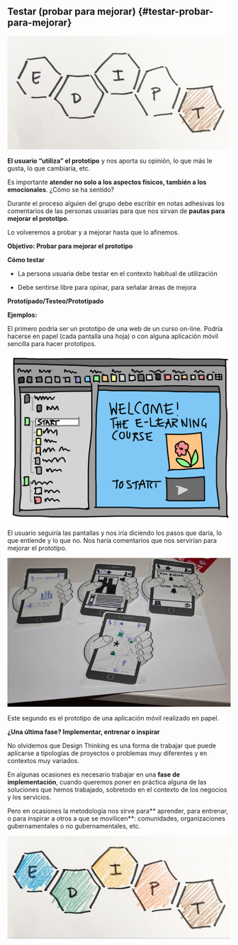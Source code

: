 
## Testar (probar para mejorar) {#testar-probar-para-mejorar}

![](/images/image3.jpg)

**El usuario “utiliza” el prototipo** y nos aporta su opinión, lo que más le gusta, lo que cambiaría, etc.

Es importante **atender no solo a los aspectos físicos, también a los emocionales**. ¿Cómo se ha sentido?

Durante el proceso alguien del grupo debe escribir en notas adhesivas los comentarios de las personas usuarias para que nos sirvan de **pautas para mejorar el prototipo**.

Lo volveremos a probar y a mejorar hasta que lo afinemos.

**Objetivo: Probar para mejorar el prototipo**

**Cómo testar**

- La persona usuaria debe testar en el contexto habitual de utilización

- Debe sentirse libre para opinar, para señalar áreas de mejora

**Prototipado/Testeo/Prototipado**

**Ejemplos:**

El primero podría ser un prototipo de una web de un curso on-line. Podría hacerse en papel (cada pantalla una hoja) o con alguna aplicación móvil sencilla para hacer prototipos.

![](/images/image17.png) 

El usuario seguiría las pantallas y nos iría diciendo los pasos que daría, lo que entiende y lo que no. Nos haría comentarios que nos servirían para mejorar el prototipo. 

![](/images/image37.jpg)

Este segundo es el prototipo de una aplicación móvil realizado en papel.

**¿Una última fase? Implementar, entrenar o inspirar**

No olvidemos que Design Thinking es una forma de trabajar que puede aplicarse a tipologías de proyectos o problemas muy diferentes y en contextos muy variados.

En algunas ocasiones es necesario trabajar en una **fase de implementación**, cuando queremos poner en práctica alguna de las soluciones que hemos trabajado, sobretodo en el contexto de los negocios y los servicios.

Pero en ocasiones la metodología nos sirve para** aprender, para entrenar, o para inspirar a otros a que se movilicen**: comunidades, organizaciones gubernamentales o no gubernamentales, etc.

![](/images/image9.jpg)

